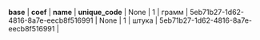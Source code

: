 **base**  | **coef**  | **name**  | **unique_code**  | 
None  | 1  | грамм  | 5eb71b27-1d62-4816-8a7e-eecb8f516991  | 
None  | 1  | штука  | 5eb71b27-1d62-4816-8a7e-eecb8f516991  | 
